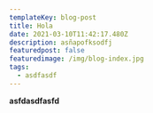 ```yaml
---
templateKey: blog-post
title: Hola
date: 2021-03-10T11:42:17.480Z
description: asñapofksodfj
featuredpost: false
featuredimage: /img/blog-index.jpg
tags:
  - asdfasdf
---
```

**asfdasdfasfd**